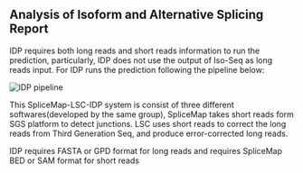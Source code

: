 ## Analysis of Isoform and Alternative Splicing Report

IDP requires both long reads and short reads information to run the prediction, particularly, IDP does not use the output of Iso-Seq as long reads input. For IDP runs the prediction following the pipeline below:

![IDP pipeline](https://raw.githubusercontent.com/whappycoffee/whappycoffee-markdown/master/IDP-pipeline.png)

This SpliceMap-LSC-IDP system is consist of three different softwares(developed by the same group), SpliceMap takes short reads form SGS platform to detect junctions. LSC uses short reads to correct the long reads from Third Generation Seq, and produce error-corrected long reads.

IDP requires FASTA or GPD format for long reads and requires SpliceMap BED or SAM format for short reads